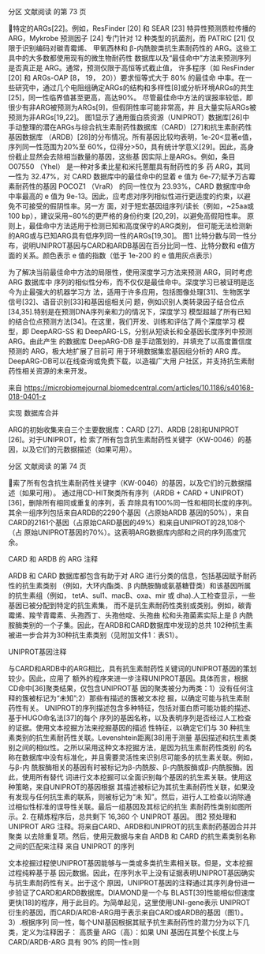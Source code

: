 分区 文献阅读 的第 73 页

特定的ARGs[22]。例如，ResFinder [20] 和 SEAR [23] 特异性预测质粒传播的 ARG，Mykrobe
预测因子 [24] 专门针对 12 种类型的抗菌剂，而 PATRIC [21] 仅限于识别编码对碳青霉烯、
甲氧西林和 β-内酰胺类抗生素耐药性的 ARG。这些工具中的大多数都使用现有的微生物耐药性
数据库以及“最佳命中”方法来预测序列是否真正是 ARG。通常，预测仅限于高恒等式截止值，
许多程序（如 ResFinder [20] 和 ARGs-OAP [8， 19， 20））要求恒等式大于 80% 的最佳命
中率。在一些研究中，通过几个电阻组确定ARGs的结构和多样性[8]或分析环境ARGs的共生
[25]，同一性临界值甚至更高，高达90%。
尽管最佳命中方法的误报率较低，即很少有非ARG被预测为ARGs[9]，但假阴性率可能非常高，并
且大量实际ARGs被预测为非ARGs[19,22]。 图1显示了通用蛋白质资源（UNIPROT）数据库[26]中
手动整理的潜在ARGs与综合抗生素耐药性数据库（CARD）[27]和抗生素耐药性基因数据库
（ARDB）[28]的分布情况。所有基因比较均表明，1e-20<显著e值，序列同一性范围为20%至
60%，位得分>50，具有统计学意义[29]。因此，高身份截止显然会去除相当数量的基因，这些基
因实际上是ARGs。例如，条目 O07550 （Yhel） 是一种对多柔比星和米托蒽醌具有耐药性的多
药 ARG，其同一性为 32.47%，对 CARD 数据库中的最佳命中的显着 e 值为 6e-77;赋予万古霉
素耐药性的基因 POCOZ1 （VraR） 的同一性仅为 23.93%，CARD 数据库中命中率最高的 e 值为
9e-13。因此，应考虑对序列相似性进行更适度的约束，以避免不可接受的假阴性率。另一方
面，对于短宏基因组序列/读长（例如，~25aa或100 bp），建议采用~80%的更严格的身份约束
[20,29]，以避免高假阳性率。 原则上，最佳命中方法适用于检测已知和高度保守的ARG类别，
但可能无法检测新的ARG或与已知ARG具有低序列同一性的ARGs[19,30]。
图1 比特分数与同一性分布，说明UNIPROT基因与CARD和ARDB基因在百分比同一性、比特分数和
e值方面的关系。颜色表示 e 值的指数（低于 1e-200 的 e 值用灰点表示）

为了解决当前最佳命中方法的局限性，使用深度学习方法来预测 ARG，同时考虑 ARG 数据库中
序列的相似性分布，而不仅仅是最佳命中。深度学习已被证明是迄今为止最强大的机器学习方
法，适用于许多应用，包括图像处理[31]、生物医学信号[32]、语音识别[33]和基因组相关问
题，例如识别人类转录因子结合位点[34,35].特别是在预测DNA序列亲和力的情况下，深度学习
模型超越了所有已知的结合位点预测方法[34]。在这里，我们开发、训练和评估了两个深度学习
模型，即 DeepARG-SS 和 DeepARG-LS，分别从短读长和全基因长度序列中预测 ARG。由此产生
的数据库 DeepARG-DB 是手动策划的，并填充了以高度置信度预测的 ARG，极大地扩展了目前可
用于环境数据集宏基因组分析的 ARG 库。DeepARG-DB可以在线查询或免费下载，以造福广大用
户社区，并支持抗生素耐药性相关资源的未来开发。

来自 <https://microbiomejournal.biomedcentral.com/articles/10.1186/s40168-018-0401-z>

实现
数据库合并

ARG的初始收集来自三个主要数据库：CARD [27]、ARDB [28]和UNIPROT [26]。对于UNIPROT，检
索了所有包含抗生素耐药性关键字（KW-0046）的基因，以及它们的元数据描述（如果可用）。

分区 文献阅读 的第 74 页

索了所有包含抗生素耐药性关键字（KW-0046）的基因，以及它们的元数据描述（如果可用）。
通过用CD-HIT聚类所有序列（ARDB + CARD + UNIPROT）[36]，删除所有相同或重复的序列，丢
弃除具有100%同一性和相同长度的序列。其余一组序列包括来自ARDB的2290个基因（占原始ARDB
基因的50%），来自CARD的2161个基因（占原始CARD基因的49%）和来自UNIPROT的28,108个（占
原始UNIPROT基因的70%）。这表明ARG数据库内部和之间的序列高度冗余。

CARD 和 ARDB 的 ARG 注释

ARDB 和 CARD 数据库都包含有助于对 ARG 进行分类的信息，包括基因赋予耐药性的抗生素类别
（例如，大环内酯类、β 内酰胺酶或氨基糖苷类）和该基因所属的抗生素组（例如，
tetA、sul1、macB、oxa、mir 或 dha).人工检查显示，一些基因已被分配到特定的抗生素集，
而不是抗生素耐药性类别或类别。例如，碳青霉烯、羧苄青霉素、头孢西丁、头孢他啶、头孢曲
松和头孢菌素实际上是 β 内酰胺酶类别的一个子集。因此，在ARDB和CARD数据库中发现的总共
102种抗生素被进一步合并为30种抗生素类别（见附加文件1：表S1）。

UNIPROT基因注释

与CARD和ARDB中的ARG相比，具有抗生素耐药性关键词的UNIPROT基因的策划较少。因此，应用了
额外的程序来进一步注释UNIPROT基因。具体而言，根据CD命中[36]聚类结果，仅包含UNIPROT基
因的聚类被分为两类：1）没有任何注释的簇被标记为“未知”;2）那些有描述的簇被文本挖
掘，以确定可能与抗生素耐药性有关。
UNIPROT的序列描述包含多种特征，包括对蛋白质可能功能的描述、基于HUGO命名法[37]的每个
序列的基因名称，以及表明序列是否经过人工检查的证据。使用文本挖掘方法来挖掘基因的描述
性特征，以确定它们与 30 种抗生素类别的抗生素耐药性关联。Levenshtein距离[38]用于测量
基因描述和抗生素类别之间的相似性。之所以采用这种文本挖掘方法，是因为抗生素耐药性类别
的名称在数据库中没有标准化，并且需要灵活性来识别尽可能多的抗生素关联。例如，与β-内
酰胺酶相关的基因有时被标记为β-内酰胺、β-内酰胺酶或β-内酰胺酶。因此，使用所有替代
词进行文本挖掘可以全面识别每个基因的抗生素关联。使用这种策略，来自UNIPROT的基因根据
其描述被标记为其抗生素耐药性关联，如果没有发现与任何抗生素的联系，则被标记为“未
知”。然后，进行人工检查以消除通过相似性标准的误导性关联。最后一组基因及其标记的抗生
素耐药性类别如图所示。2. 在精炼程序后，总共剩下 16,360 个 UNIPROT 基因。
图2 预处理和 UNIPROT ARG 注释。将来自CARD、ARDB和UNIPROT的抗生素耐药基因合并并聚类
以去除重复项。然后，使用元数据与来自 ARDB 和 CARD 的抗生素类别名称之间的匹配来注释
来自 UNIPROT 的序列

文本挖掘过程使UNIPROT基因能够与一类或多类抗生素相关联。但是，文本挖掘过程纯粹基于基
因元数据。因此，在序列水平上没有证据表明UNIPROT基因确实与抗生素耐药性有关。出于这个
原因，UNIPROT基因的注释通过其序列身份进一步验证了CARD和ARDB数据库。DIAMOND是一个与
BLAST[39]性能相似但速度更快[18]的程序，用于此目的。为简单起见，这里使用UNI-gene表示
UNIPROT衍生的基因，而CARD/ARDB-ARG用于表示来自CARD或ARDB的基因（图1）。3）.根据序列
同一性，每个UNI基因根据其赋予抗生素耐药性的潜力分为以下几类，定义为注释因子：
高质量 ARG（高）：如果 UNI 基因在其整个长度上与 CARD/ARDB-ARG 具有 90% 的同一性≥则

